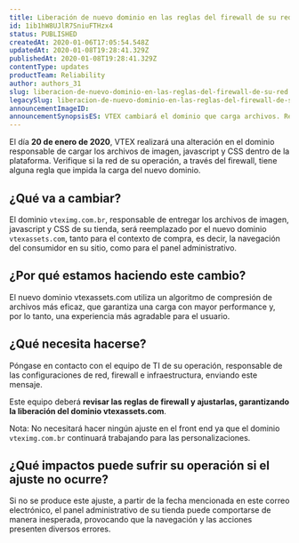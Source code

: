 ```yaml
---
title: Liberación de nuevo dominio en las reglas del firewall de su red
id: 1ib1hW8UJlR7SniuFTHzx4
status: PUBLISHED
createdAt: 2020-01-06T17:05:54.548Z
updatedAt: 2020-01-08T19:28:41.329Z
publishedAt: 2020-01-08T19:28:41.329Z
contentType: updates
productTeam: Reliability
author: authors_31
slug: liberacion-de-nuevo-dominio-en-las-reglas-del-firewall-de-su-red
legacySlug: liberacion-de-nuevo-dominio-en-las-reglas-del-firewall-de-su-red
announcementImageID: 
announcementSynopsisES: VTEX cambiará el dominio que carga archivos. Revise las reglas del firewall para garantizar la autorización del dominio.
---
```


El día __20 de enero de 2020__, VTEX realizará una alteración en el dominio responsable de cargar los archivos de imagen, javascript y CSS dentro de la plataforma. Verifique si la red de su operación, a través del firewall, tiene alguna regla que impida la carga del nuevo dominio.  

## ¿Qué va a cambiar?

El dominio `vteximg.com.br`, responsable de entregar los archivos de imagen, javascript y CSS de su tienda, será reemplazado por el nuevo dominio `vtexassets.com`, tanto para el contexto de compra, es decir, la navegación del consumidor en su sitio, como para el panel administrativo.

## ¿Por qué estamos haciendo este cambio?

El nuevo dominio vtexassets.com utiliza un algoritmo de compresión de archivos más eficaz, que garantiza una carga con mayor performance y, por lo tanto, una experiencia más agradable para el usuario.

## ¿Qué necesita hacerse?

Póngase en contacto con el equipo de TI de su operación, responsable de las configuraciones de red, firewall e infraestructura, enviando este mensaje. 

Este equipo deberá __revisar las reglas de firewall y ajustarlas, garantizando la liberación del dominio vtexassets.com__.

<div class="alert alert-info">
Nota: No necesitará hacer ningún ajuste en el front end ya que el dominio <code>vteximg.com.br</code> continuará trabajando para las personalizaciones.
</div>

## ¿Qué impactos puede sufrir su operación si el ajuste no ocurre?

Si no se produce este ajuste, a partir de la fecha mencionada en este correo electrónico, el panel administrativo de su tienda puede comportarse de manera inesperada, provocando que la navegación y las acciones presenten diversos errores.
